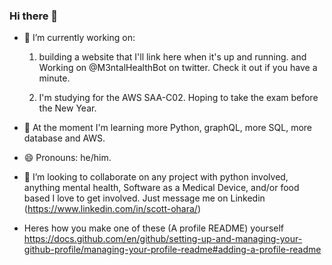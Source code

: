 ### Hi there 👋

<!--
**scttohara/scttohara** is a ✨ _special_ ✨ repository because its `README.md` (this file) appears on your GitHub profile.

Here are some ideas to get you started:

- 🔭 I’m currently working on ...
- 🌱 I’m currently learning how to ...
- 👯 I’m looking to collaborate on ...
- 🤔 I’m looking for help with ...
- 💬 Ask me about ...
- 📫 How to reach me: ...
- 😄 Pronouns: ...
- ⚡ Fun fact: ...
-->

- 🔭 I’m currently working on:
  1. building a website that I'll link here when it's up and running. and Working on @M3ntalHealthBot on twitter. Check it out if you have a minute.
   
  1. I'm studying for the AWS SAA-C02. Hoping to take the exam before the New Year.

- 🌱 At the moment I'm learning more Python, graphQL, more SQL, more database and AWS.

- 😄 Pronouns: he/him.

- 👯 I’m looking to collaborate on any project with python involved, anything mental health, Software as a Medical Device, and/or food based I love to get involved. Just message me on Linkedin (https://www.linkedin.com/in/scott-ohara/)

- Heres how you make one of these (A profile README) yourself https://docs.github.com/en/github/setting-up-and-managing-your-github-profile/managing-your-profile-readme#adding-a-profile-readme
